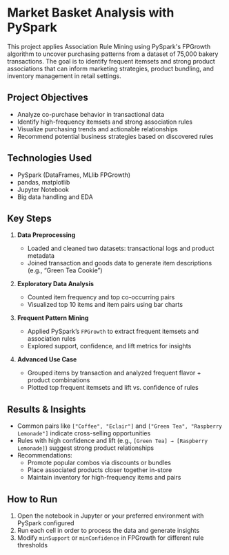 # Market Basket Analysis with PySpark

This project applies Association Rule Mining using PySpark's FPGrowth algorithm to uncover purchasing patterns from a dataset of 75,000 bakery transactions. The goal is to identify frequent itemsets and strong product associations that can inform marketing strategies, product bundling, and inventory management in retail settings.

## Project Objectives

- Analyze co-purchase behavior in transactional data
- Identify high-frequency itemsets and strong association rules
- Visualize purchasing trends and actionable relationships
- Recommend potential business strategies based on discovered rules

## Technologies Used

- PySpark (DataFrames, MLlib FPGrowth)
- pandas, matplotlib
- Jupyter Notebook
- Big data handling and EDA

## Key Steps

1. **Data Preprocessing**
   - Loaded and cleaned two datasets: transactional logs and product metadata
   - Joined transaction and goods data to generate item descriptions (e.g., “Green Tea Cookie”)

2. **Exploratory Data Analysis**
   - Counted item frequency and top co-occurring pairs
   - Visualized top 10 items and item pairs using bar charts

3. **Frequent Pattern Mining**
   - Applied PySpark’s `FPGrowth` to extract frequent itemsets and association rules
   - Explored support, confidence, and lift metrics for insights

4. **Advanced Use Case**
   - Grouped items by transaction and analyzed frequent flavor + product combinations
   - Plotted top frequent itemsets and lift vs. confidence of rules

## Results & Insights

- Common pairs like `["Coffee", "Eclair"]` and `["Green Tea", "Raspberry Lemonade"]` indicate cross-selling opportunities
- Rules with high confidence and lift (e.g., `[Green Tea] → [Raspberry Lemonade]`) suggest strong product relationships
- Recommendations:
  - Promote popular combos via discounts or bundles
  - Place associated products closer together in-store
  - Maintain inventory for high-frequency items and pairs

## How to Run

1. Open the notebook in Jupyter or your preferred environment with PySpark configured
2. Run each cell in order to process the data and generate insights
3. Modify `minSupport` or `minConfidence` in FPGrowth for different rule thresholds
